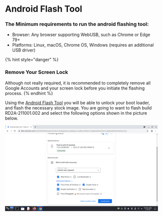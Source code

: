 # Android Flash Tool

### The Minimum requirements to run the android flashing tool:

* Browser: Any browser supporting WebUSB, such as Chrome or Edge 79+
* Platforms: Linux, macOS, Chrome OS, Windows (requires an additional USB driver)

{% hint style="danger" %}
### Remove Your Screen Lock

Although not really required, it is recommended to completely remove all Google Accounts and your screen lock before you initiate the flashing process.
{% endhint %}

Using the [Android Flash Tool](https://flash.android.com) you will be able to unlock your boot loader, and flash the necessary stock image. You are going to want to flash build RD2A-211001.002 and select the following options shown in the picture below.

![Wiping data is kind of optional if you are flashing from Android 11 but it is recommended that wipe all data.](../.gitbook/assets/androidtoolsetup.png)
